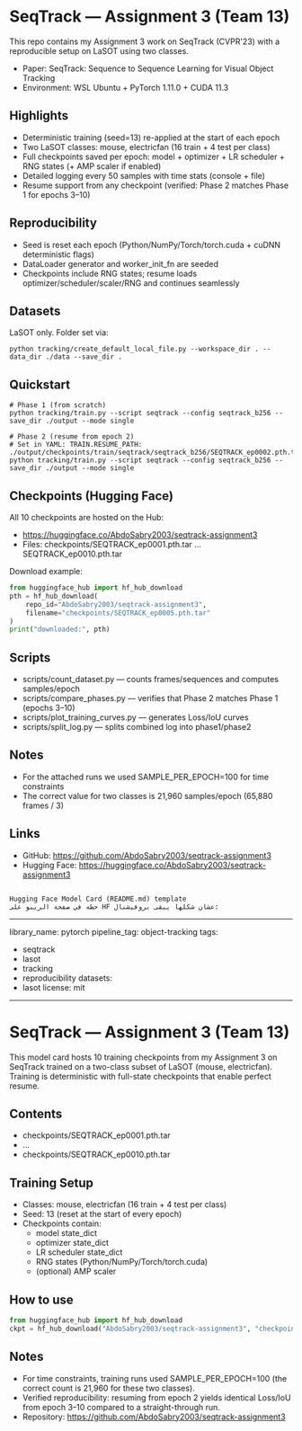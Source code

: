 # SeqTrack — Assignment 3 (Team 13)

This repo contains my Assignment 3 work on SeqTrack (CVPR'23) with a reproducible setup on LaSOT using two classes.

- Paper: SeqTrack: Sequence to Sequence Learning for Visual Object Tracking
- Environment: WSL Ubuntu + PyTorch 1.11.0 + CUDA 11.3

## Highlights
- Deterministic training (seed=13) re-applied at the start of each epoch
- Two LaSOT classes: mouse, electricfan (16 train + 4 test per class)
- Full checkpoints saved per epoch: model + optimizer + LR scheduler + RNG states (+ AMP scaler if enabled)
- Detailed logging every 50 samples with time stats (console + file)
- Resume support from any checkpoint (verified: Phase 2 matches Phase 1 for epochs 3–10)

## Reproducibility
- Seed is reset each epoch (Python/NumPy/Torch/torch.cuda + cuDNN deterministic flags)
- DataLoader generator and worker_init_fn are seeded
- Checkpoints include RNG states; resume loads optimizer/scheduler/scaler/RNG and continues seamlessly

## Datasets
LaSOT only. Folder set via:
```
python tracking/create_default_local_file.py --workspace_dir . --data_dir ./data --save_dir .
```

## Quickstart
```
# Phase 1 (from scratch)
python tracking/train.py --script seqtrack --config seqtrack_b256 --save_dir ./output --mode single

# Phase 2 (resume from epoch 2)
# Set in YAML: TRAIN.RESUME_PATH: ./output/checkpoints/train/seqtrack/seqtrack_b256/SEQTRACK_ep0002.pth.tar
python tracking/train.py --script seqtrack --config seqtrack_b256 --save_dir ./output --mode single
```

## Checkpoints (Hugging Face)
All 10 checkpoints are hosted on the Hub:
- https://huggingface.co/AbdoSabry2003/seqtrack-assignment3
- Files: checkpoints/SEQTRACK_ep0001.pth.tar ... SEQTRACK_ep0010.pth.tar

Download example:
```python
from huggingface_hub import hf_hub_download
pth = hf_hub_download(
    repo_id="AbdoSabry2003/seqtrack-assignment3",
    filename="checkpoints/SEQTRACK_ep0005.pth.tar"
)
print("downloaded:", pth)
```

## Scripts
- scripts/count_dataset.py — counts frames/sequences and computes samples/epoch
- scripts/compare_phases.py — verifies that Phase 2 matches Phase 1 (epochs 3–10)
- scripts/plot_training_curves.py — generates Loss/IoU curves
- scripts/split_log.py — splits combined log into phase1/phase2

## Notes
- For the attached runs we used SAMPLE_PER_EPOCH=100 for time constraints
- The correct value for two classes is 21,960 samples/epoch (65,880 frames / 3)

## Links
- GitHub: https://github.com/AbdoSabry2003/seqtrack-assignment3
- Hugging Face: https://huggingface.co/AbdoSabry2003/seqtrack-assignment3
```

Hugging Face Model Card (README.md) template
حطه في صفحة الريبو على HF عشان شكلها يبقى بروفيشنال:

```
---
library_name: pytorch
pipeline_tag: object-tracking
tags:
  - seqtrack
  - lasot
  - tracking
  - reproducibility
datasets:
  - lasot
license: mit
---

# SeqTrack — Assignment 3 (Team 13)

This model card hosts 10 training checkpoints from my Assignment 3 on SeqTrack trained on a two-class subset of LaSOT (mouse, electricfan). Training is deterministic with full-state checkpoints that enable perfect resume.

## Contents
- checkpoints/SEQTRACK_ep0001.pth.tar
- ...
- checkpoints/SEQTRACK_ep0010.pth.tar

## Training Setup
- Classes: mouse, electricfan (16 train + 4 test per class)
- Seed: 13 (reset at the start of every epoch)
- Checkpoints contain:
  - model state_dict
  - optimizer state_dict
  - LR scheduler state_dict
  - RNG states (Python/NumPy/Torch/torch.cuda)
  - (optional) AMP scaler

## How to use
```python
from huggingface_hub import hf_hub_download
ckpt = hf_hub_download("AbdoSabry2003/seqtrack-assignment3", "checkpoints/SEQTRACK_ep0008.pth.tar")
```

## Notes
- For time constraints, training runs used SAMPLE_PER_EPOCH=100 (the correct count is 21,960 for these two classes).
- Verified reproducibility: resuming from epoch 2 yields identical Loss/IoU from epoch 3–10 compared to a straight-through run.
- Repository: https://github.com/AbdoSabry2003/seqtrack-assignment3
